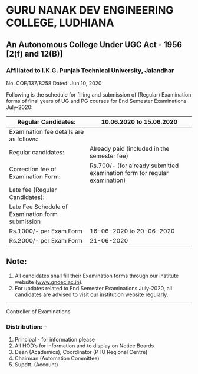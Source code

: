 # GURU NANAK DEV ENGINEERING COLLEGE, LUDHIANA
## An Autonomous College Under UGC Act - 1956 [2(f) and 12(B)]
### Affiliated to I.K.G. Punjab Technical University, Jalandhar

No. COE/137/8258 Dated: Jun 10, 2020

Following is the schedule for filling and submission of (Regular) Examination forms of final years of UG and PG courses for End Semester Examinations July-2020:

|Regular Candidates:|10.06.2020 to 15.06.2020|
|---|---|
|Examination fee details are as follows:| |
|Regular candidates:|Already paid (included in the semester fee)|
|Correction fee of Examination Form:|Rs.700/- (for already submitted examination form for regular examination)|
|Late fee (Regular Candidates):||
|Late Fee Schedule of Examination form submission||
|Rs.1000/- per Exam Form|16-06-2020 to 20-06-2020|
|Rs.2000/- per Exam Form|21-06-2020| 

## Note:

1. All  candidates shall fill their Examination forms through our institute website (www.gndec.ac.in).
1. For updates related to End Semester Examinations July-2020, all candidates are advised to visit our institution website regularly.

---
Controller of Examinations

### Distribution: -
1. Principal - for information please
1. All HOD’s for information and to display on Notice Boards
1. Dean (Academics), Coordinator (PTU Regional Centre)
1. Chairman (Automation Committee)
1. Supdtt. (Account)
